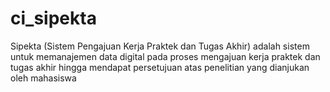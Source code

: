 # ci_sipekta
Sipekta (Sistem Pengajuan Kerja Praktek dan Tugas Akhir) adalah sistem untuk memanajemen data digital pada proses mengajuan kerja praktek dan tugas akhir hingga mendapat persetujuan atas penelitian yang dianjukan oleh mahasiswa
